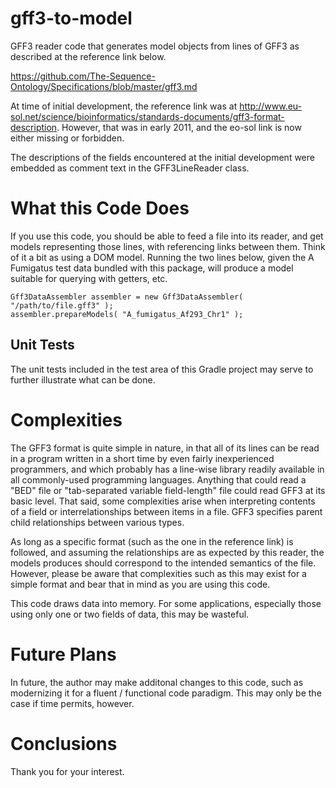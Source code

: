 # gff3-to-model
GFF3 reader code that generates model objects from lines of GFF3 as described at the reference link below.

https://github.com/The-Sequence-Ontology/Specifications/blob/master/gff3.md 

At time of initial development, the reference link was at http://www.eu-sol.net/science/bioinformatics/standards-documents/gff3-format-description.
However, that was in early 2011, and the eo-sol link is now either missing or forbidden.

The descriptions of the fields encountered at the initial development were embedded as comment text in the GFF3LineReader class.

# What this Code Does
If you use this code, you should be able to feed a file into its reader, and get models representing those lines, with referencing links
between them.  Think of it a bit as using a DOM model.  Running the two lines below, given the A Fumigatus test data bundled with this package,
will produce a model suitable for querying with getters, etc.

    Gff3DataAssembler assembler = new Gff3DataAssembler( "/path/to/file.gff3" );
    assembler.prepareModels( "A_fumigatus_Af293_Chr1" );

## Unit Tests
The unit tests included in the test area of this Gradle project may serve to further illustrate what can be done.

# Complexities
The GFF3 format is quite simple in nature, in that all of its lines can be read in a program written in a short time by even fairly
inexperienced programmers, and which probably has a line-wise library readily available in all commonly-used programming languages.
Anything that could read a "BED" file or "tab-separated variable field-length" file could read GFF3 at its basic level.  That said,
some complexities arise when interpreting contents of a field or interrelationships between items in a file.   GFF3 specifies parent
child relationships between various types.

As long as a specific format (such as the one in the reference link) is followed, and assuming the relationships are as expected
by this reader, the models produces should correspond to the intended semantics of the file.  However, please be aware that complexities
such as this may exist for a simple format and bear that in mind as you are using this code.

This code draws data into memory.  For some applications, especially those using only one or two fields of data, this may be wasteful.

# Future Plans
In future, the author may make additonal changes to this code, such as modernizing it for a fluent / functional code paradigm.  This
may only be the case if time permits, however.

# Conclusions
Thank you for your interest.
